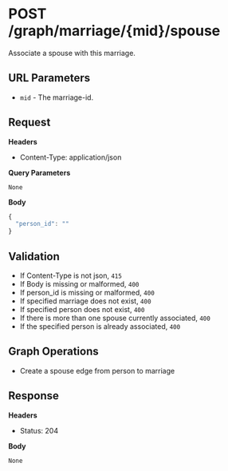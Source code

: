 # POST /graph/marriage/{mid}/spouse
Associate a spouse with this marriage.

## URL Parameters

* `mid` - The marriage-id.

## Request

**Headers**

* Content-Type: application/json

**Query Parameters**

`None`

**Body**

````javascript
{
  "person_id": ""
}
````

## Validation

* If Content-Type is not json, `415`
* If Body is missing or malformed, `400`
* If person_id is missing or malformed, `400`
* If specified marriage does not exist, `400`
* If specified person does not exist, `400`
* If there is more than one spouse currently associated, `400`
* If the specified person is already associated, `400`

## Graph Operations

* Create a spouse edge from person to marriage

## Response
**Headers**

* Status: 204

**Body**

`None`